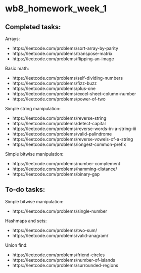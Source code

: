 # wb8_homework_week_1

<h2>Completed tasks:</h2>

Arrays:

<ul>
  <li>https://leetcode.com/problems/sort-array-by-parity</li>
  <li>https://leetcode.com/problems/transpose-matrix</li>
  <li>https://leetcode.com/problems/flipping-an-image</li>
</ul>

Basic math:

<ul>
<li>https://leetcode.com/problems/self-dividing-numbers</li>
<li>https://leetcode.com/problems/fizz-buzz</li>
<li>https://leetcode.com/problems/plus-one</li>
<li>https://leetcode.com/problems/excel-sheet-column-number</li>
<li>https://leetcode.com/problems/power-of-two</li>
</ul>

Simple string manipulation:

<ul>
<li>https://leetcode.com/problems/reverse-string</li>
<li>https://leetcode.com/problems/detect-capital</li>
<li>https://leetcode.com/problems/reverse-words-in-a-string-iii</li>
<li>https://leetcode.com/problems/valid-palindrome</li>
<li>https://leetcode.com/problems/reverse-vowels-of-a-string</li>
<li>https://leetcode.com/problems/longest-common-prefix</li>
</ul>

Simple bitwise manipulation:

<ul>
<li>https://leetcode.com/problems/number-complement</li>
<li>https://leetcode.com/problems/hamming-distance/</li>
<li>https://leetcode.com/problems/binary-gap</li>
</ul>

<h2>To-do tasks:</h2>

Simple bitwise manipulation:

<ul>
<li>https://leetcode.com/problems/single-number</li>
</ul>

Hashmaps and sets:

<ul>
<li>https://leetcode.com/problems/two-sum/</li>
<li>https://leetcode.com/problems/valid-anagram/</li>
</ul>

Union find:

<ul>
<li>https://leetcode.com/problems/friend-circles</li>
<li>https://leetcode.com/problems/number-of-islands</li>
<li>https://leetcode.com/problems/surrounded-regions</li>
</ul>
